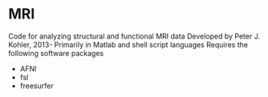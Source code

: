 # MRI
Code for analyzing structural and functional MRI data
Developed by Peter J. Kohler, 2013-
Primarily in Matlab and shell script languages
Requires the following software packages
- AFNI
- fsl
- freesurfer

